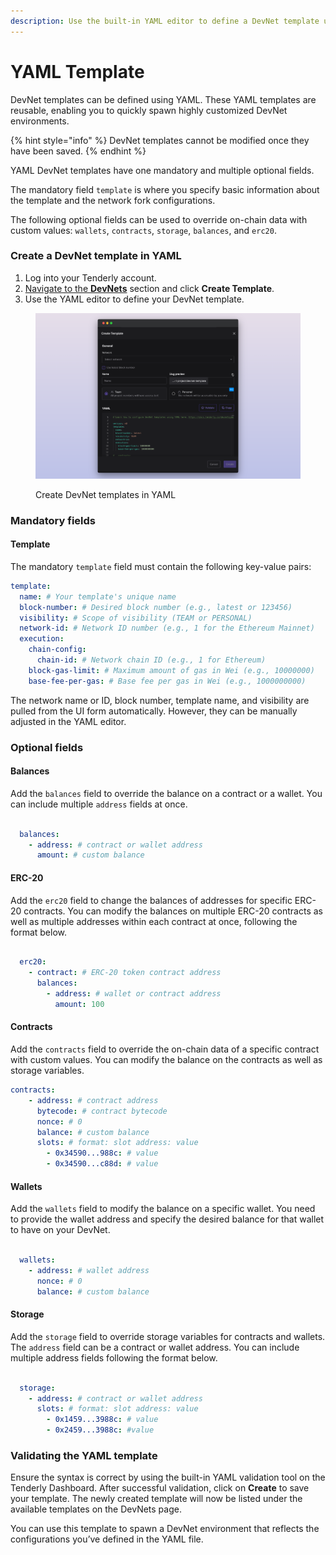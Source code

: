 ```yaml
---
description: Use the built-in YAML editor to define a DevNet template using YAML.
---
```


# YAML Template

DevNet templates can be defined using YAML. These YAML templates are reusable, enabling you to quickly spawn highly customized DevNet environments.

{% hint style="info" %}
DevNet templates cannot be modified once they have been saved.
{% endhint %}

YAML DevNet templates have one mandatory and multiple optional fields.

The mandatory field `template` is where you specify basic information about the template and the network fork configurations.

The following optional fields can be used to override on-chain data with custom values: `wallets`, `contracts`, `storage`, `balances`, and `erc20`.

### Create a DevNet template in YAML

1. Log into your Tenderly account.
2. [Navigate to the **DevNets**](https://dashboard.tenderly.co/register?redirectTo=devnets) section and click **Create Template**.
3. Use the YAML editor to define your DevNet template.



<figure><img src="../.gitbook/assets/yaml template devnets.png" alt=""><figcaption><p>Create DevNet templates in YAML</p></figcaption></figure>

### Mandatory fields

#### Template

The mandatory `template` field must contain the following key-value pairs:

```yaml
template:
  name: # Your template's unique name
  block-number: # Desired block number (e.g., latest or 123456)
  visibility: # Scope of visibility (TEAM or PERSONAL)
  network-id: # Network ID number (e.g., 1 for the Ethereum Mainnet)
  execution:
    chain-config:
      chain-id: # Network chain ID (e.g., 1 for Ethereum)
    block-gas-limit: # Maximum amount of gas in Wei (e.g., 10000000)
    base-fee-per-gas: # Base fee per gas in Wei (e.g., 1000000000)
```

The network name or ID, block number, template name, and visibility are pulled from the UI form automatically. However, they can be manually adjusted in the YAML editor.

### Optional fields

#### **Balances**

Add the `balances` field to override the balance on a contract or a wallet. You can include multiple `address` fields at once.

```yaml

  balances:
    - address: # contract or wallet address
      amount: # custom balance
```

#### **ERC-20**

Add the `erc20` field to change the balances of addresses for specific ERC-20 contracts. You can modify the balances on multiple ERC-20 contracts as well as multiple addresses within each contract at once, following the format below.

```yaml

  erc20:
    - contract: # ERC-20 token contract address
      balances:
        - address: # wallet or contract address
          amount: 100
```

#### **Contracts**

Add the `contracts` field to override the on-chain data of a specific contract with custom values. You can modify the balance on the contracts as well as storage variables.

```yaml
contracts:
    - address: # contract address
      bytecode: # contract bytecode
      nonce: # 0
      balance: # custom balance
      slots: # format: slot address: value
        - 0x34590...988c: # value
        - 0x34590...c88d: # value
```

#### **Wallets**

Add the `wallets` field to modify the balance on a specific wallet. You need to provide the wallet address and specify the desired balance for that wallet to have on your DevNet.

```yaml

  wallets:
    - address: # wallet address
      nonce: # 0 
      balance: # custom balance

```

#### **Storage**

Add the `storage` field to override storage variables for contracts and wallets. The `address` field can be a contract or wallet address. You can include multiple address fields following the format below.

```yaml

  storage:
    - address: # contract or wallet address
      slots: # format: slot address: value
        - 0x1459...3988c: # value
        - 0x2459...3988c: #value
```

### **Validating the YAML template**

Ensure the syntax is correct by using the built-in YAML validation tool on the Tenderly Dashboard. After successful validation, click on **Create** to save your template. The newly created template will now be listed under the available templates on the DevNets page.

You can use this template to spawn a DevNet environment that reflects the configurations you’ve defined in the YAML file.
